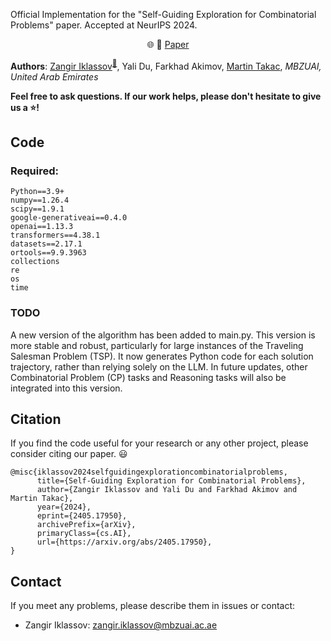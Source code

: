 Official Implementation for the "Self-Guiding Exploration for Combinatorial Problems" paper. Accepted at NeurIPS 2024.

<p align="center">
    🌐 📃 <a href="https://arxiv.org/abs/2405.17950" target="_blank">Paper</a> <br>
</p>

**Authors**: [Zangir Iklassov](https://scholar.google.com/citations?user=SuLVY5oAAAAJ)<sup>[:email:️](mailto:zangir.iklassov@mbzuai.ac.ae)</sup>, Yali Du, Farkhad Akimov, [Martin Takac](https://mtakac.com/), *MBZUAI, United Arab Emirates*

**Feel free to ask questions. If our work helps, please don't hesitate to give us a :star:!**

## Code
### Required:
    Python==3.9+
    numpy==1.26.4
    scipy==1.9.1
    google-generativeai==0.4.0
    openai==1.13.3
    transformers==4.38.1
    datasets==2.17.1
    ortools==9.9.3963
    collections
    re
    os
    time

### TODO
A new version of the algorithm has been added to main.py. 
This version is more stable and robust, particularly for large instances of the Traveling Salesman Problem (TSP). 
It now generates Python code for each solution trajectory, rather than relying solely on the LLM. 
In future updates, other Combinatorial Problem (CP) tasks and Reasoning tasks will also be integrated into this version.

## Citation
If you find the code useful for your research or any other project, please consider citing our paper. :smiley:
```
@misc{iklassov2024selfguidingexplorationcombinatorialproblems,
      title={Self-Guiding Exploration for Combinatorial Problems}, 
      author={Zangir Iklassov and Yali Du and Farkhad Akimov and Martin Takac},
      year={2024},
      eprint={2405.17950},
      archivePrefix={arXiv},
      primaryClass={cs.AI},
      url={https://arxiv.org/abs/2405.17950}, 
}

```

## Contact
If you meet any problems, please describe them in issues or contact:
* Zangir Iklassov: <zangir.iklassov@mbzuai.ac.ae>